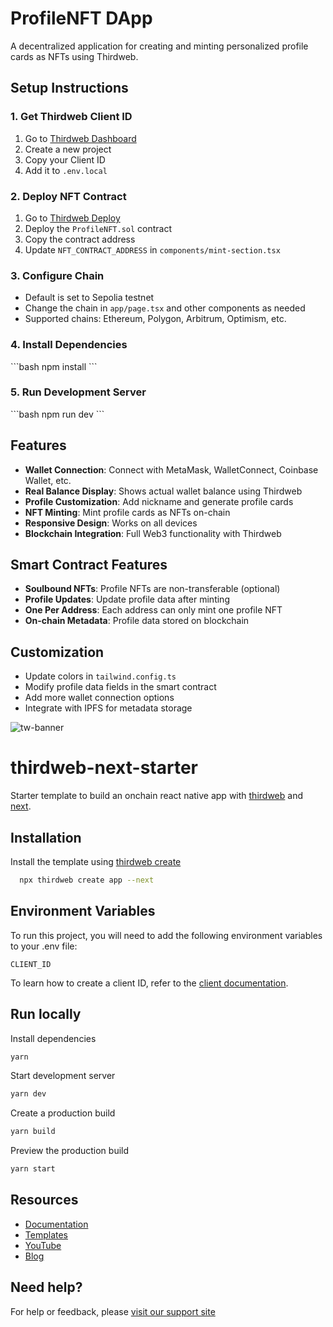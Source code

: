 # ProfileNFT DApp

A decentralized application for creating and minting personalized profile cards as NFTs using Thirdweb.

## Setup Instructions

### 1. Get Thirdweb Client ID
1. Go to [Thirdweb Dashboard](https://thirdweb.com/dashboard)
2. Create a new project
3. Copy your Client ID
4. Add it to `.env.local`

### 2. Deploy NFT Contract
1. Go to [Thirdweb Deploy](https://thirdweb.com/deploy)
2. Deploy the `ProfileNFT.sol` contract
3. Copy the contract address
4. Update `NFT_CONTRACT_ADDRESS` in `components/mint-section.tsx`

### 3. Configure Chain
- Default is set to Sepolia testnet
- Change the chain in `app/page.tsx` and other components as needed
- Supported chains: Ethereum, Polygon, Arbitrum, Optimism, etc.

### 4. Install Dependencies
\`\`\`bash
npm install
\`\`\`

### 5. Run Development Server
\`\`\`bash
npm run dev
\`\`\`

## Features

- **Wallet Connection**: Connect with MetaMask, WalletConnect, Coinbase Wallet, etc.
- **Real Balance Display**: Shows actual wallet balance using Thirdweb
- **Profile Customization**: Add nickname and generate profile cards
- **NFT Minting**: Mint profile cards as NFTs on-chain
- **Responsive Design**: Works on all devices
- **Blockchain Integration**: Full Web3 functionality with Thirdweb

## Smart Contract Features

- **Soulbound NFTs**: Profile NFTs are non-transferable (optional)
- **Profile Updates**: Update profile data after minting
- **One Per Address**: Each address can only mint one profile NFT
- **On-chain Metadata**: Profile data stored on blockchain

## Customization

- Update colors in `tailwind.config.ts`
- Modify profile data fields in the smart contract
- Add more wallet connection options
- Integrate with IPFS for metadata storage
























![tw-banner](https://github.com/thirdweb-example/next-starter/assets/57885104/20c8ce3b-4e55-4f10-ae03-2fe4743a5ee8)

# thirdweb-next-starter

Starter template to build an onchain react native app with [thirdweb](https://thirdweb.com/) and [next](https://nextjs.org/).

## Installation

Install the template using [thirdweb create](https://portal.thirdweb.com/cli/create)

```bash
  npx thirdweb create app --next
```

## Environment Variables

To run this project, you will need to add the following environment variables to your .env file:

`CLIENT_ID`

To learn how to create a client ID, refer to the [client documentation](https://portal.thirdweb.com/typescript/v5/client).

## Run locally

Install dependencies

```bash
yarn
```

Start development server

```bash
yarn dev
```

Create a production build

```bash
yarn build
```

Preview the production build

```bash
yarn start
```

## Resources

- [Documentation](https://portal.thirdweb.com/typescript/v5)
- [Templates](https://thirdweb.com/templates)
- [YouTube](https://www.youtube.com/c/thirdweb)
- [Blog](https://blog.thirdweb.com)

## Need help?

For help or feedback, please [visit our support site](https://thirdweb.com/support)

